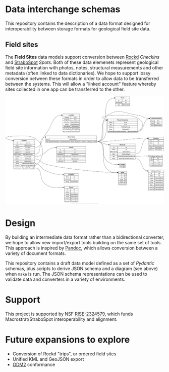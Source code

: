 # Data interchange schemas

This repository contains the description of a data format designed for
interoperability between storage formats for geological field site
data.

## Field sites

The **Field Sites** data models support conversion between [Rockd](https://rockd.org)
_Checkins_ and [StraboSpot](https://strabospot.org) _Spots_. Both of these data
elemenets represent geological field site information with photos, notes,
structural measurements and other metadata (often linked to data dictionaries).
We hope to support lossy conversion between these formats in order to allow
data to be transferred between the systems.  This will allow a "linked account" feature
whereby sites collected in one app can be transferred to the other.

![Field site schemas](output/field-site.png)

# Design

By building an intermediate data
format rather than a bidirectional converter, we hope to allow new
import/export tools building on the same set of tools.
This approach is inspired by [Pandoc](https://pandoc.org/), which allows conversion between
a variety of document formats.

This repository contains a draft data model defined as a set of _Pydantic_ schemas, plus
scripts to derive JSON schema and a diagram (see above) when `make` is run. The JSON schema
representations can be used to validate data and converters in a variety of environments.

# Support

This project is supported by NSF [RISE-2324579](https://www.nsf.gov/awardsearch/showAward?AWD_ID=2324579),
which funds Macrostrat/StraboSpot interoperability and alignment.


# Future expansions to explore

- Conversion of Rockd "trips", or ordered field sites
- Unified KML and GeoJSON export
- [ODM2](https://github.com/ODM2/ODM2/wiki) conformance

